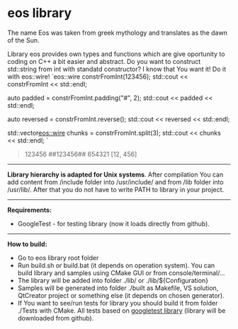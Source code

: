 # eos library
The name Eos was taken from greek mythology and translates as the dawn of the Sun.

Library eos provides own types and functions which are give oportunity to coding on C++ a bit easier and abstract. 
Do you want to construct std::string from int with standatd constructor? I know that You want it! Do it with eos::wire!
`eos::wire constrFromInt(123456);
std::cout << constrFromInt << std::endl;

auto padded = constrFromInt.padding("#", 2);
std::cout << padded << std::endl;

auto reversed = constrFromInt.reverse();
std::cout << reversed << std::endl;

std::vector<eos::wire> chunks = constrFromInt.split(3);
std::cout << chunks << std::endl;
`
>123456
>##123456##
>654321
>[12, 456]

***
    
**Library hierarchy is adapted for Unix systems**. After compilation You can add content from /include folder into /usr/include/ and from /lib folder into /usr/lib/. After that you do not have to write PATH to library in your project.

***
    
**Requirements:**
* GoogleTest - for testing library (now it loads directly from github).

***

**How to build:**
* Go to eos library root folder
* Run build.sh or build.bat (it depends on operation system). You can build library and samples using CMake GUI or from console/terminal/...
* The library will be added into folder ./lib/ or ./lib/${Configuration} 
* Samples will be generated into folder ./built as Makefile, VS solution, QtCreator project or something else (it depends on chosen generator).
* If You want to see/run tests for library you should build it from folder ./Tests with CMake. All tests based on [googletest library](https://github.com/google/googletest) (library will be downloaded from github).
    